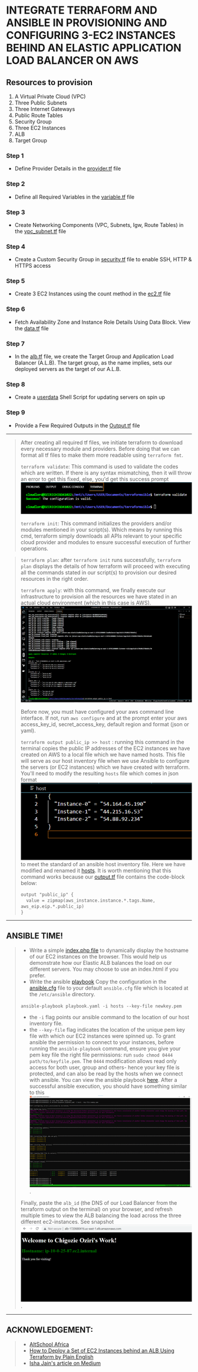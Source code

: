 # INTEGRATE TERRAFORM AND ANSIBLE IN PROVISIONING AND CONFIGURING 3-EC2 INSTANCES BEHIND AN ELASTIC APPLICATION LOAD BALANCER ON AWS
## Resources to provision
1. A Virtual Private Cloud (VPC)
2. Three Public Subnets
3. Three Internet Gateways
4. Public Route Tables
5. Security Group
6. Three EC2 Instances
7. ALB
8. Target Group

### Step 1
- Define Provider Details in the [provider.tf](./provider.tf) file

### Step 2 
- Define all Required Variables in the [variable.tf](./variable.tf) file

### Step 3 
- Create Networking Components (VPC, Subnets, Igw, Route Tables) in the [vpc_subnet.tf](./vpc_subnet.tf) file

### Step 4 
- Create a Custom Security Group in [security.tf](./security.tf) file to enable SSH, HTTP & HTTPS access
  
### Step 5 
- Create 3 EC2 Instances using the count method in the [ec2.tf](./ec2.tf) file

### Step 6 
- Fetch Availability Zone and Instance Role Details Using Data Block. View the [data.tf](./data.tf) file

### Step 7
- In the [alb.tf](./alb.tf) file, we create the Target Group and Application Load Balancer (A.L.B). The target group, as the name implies, sets our deployed servers as the target of our A.L.B.

### Step 8
- Create a [userdata](userdata.sh) Shell Script for updating servers on spin up

### Step 9 
- Provide a Few Required Outputs in the [Output.tf](output.tf) file
------------------------------------------------------------------
> After creating all required tf files, we initiate terraform to download every necessary module and providers. Before doing that we can format all tf files to make them more readable using `terraform fmt`. 
>
> `terraform validate`: This command is used to validate the codes which are written. If there is any syntax mismatching, then it will throw an error to get this fixed, else, you'd get this success prompt ![success prompt](./snapshots/tf-val.png)
>
> `terraform init`: This command initializes the providers and/or modules mentioned in your script(s). Which means by running this cmd, terraform simply downloads all APIs relevant to your specific cloud provider and modules to ensure successful execution of further operations.

> `terraform plan`: after `terraform init` runs successfully, `terraform plan` displays the details of how terraform will proceed with executing all the commands stated in our script(s) to provision our desired resources in the right order.
>
> `terraform apply`: with this command, we finally execute our infrastructure to provision all the resources we have stated in an actual cloud environment (which in this case is AWS). ![. . .](./snapshots/tf-apply.png) 
> 
> Before now, you must have configured your aws command line interface. If not, run `aws configure` and at the prompt enter your aws access_key_id, secret_access_key, default region and format (json or yaml).
>
> `terraform output public_ip >> host` : running this command in the terminal copies the public IP addresses of the EC2 instances we have created on AWS to a local file which we have named hosts. This file will serve as our host inventory file when we use Ansible to configure the servers (or EC2 instances) which we have created with terraform. You'll need to modify the resulting `hosts` file which comes in json format ![json format](./snapshots/host-in-json.png) to meet the standard of an ansible host inventory file. Here we have modified and renamed it [hosts](./hosts). It is worth mentioning that this command works because our [output.tf](./output.tf) file contains the code-block below:
> 
> ```
> output "public_ip" {
>   value = zipmap(aws_instance.instance.*.tags.Name, aws_eip.eip.*.public_ip)
> }
> ``` 
>
-----------------------------------------------------------------------------
## ANSIBLE TIME!
> - Write a simple [index.php file](./index.php) to dynamically display the hostname of our EC2 instances on the browser. This would help us demonstrate how our Elastic ALB balances the load on our different servers. You may choose to use an index.html if you prefer.
> - Write the ansible [playbook](./playbook.yaml)
> Copy the configuration in the [ansible.cfg](./ansible.cfg) file to your default `ansible.cfg` file which is located at the `/etc/ansible` directory.
> 
> `ansible-playbook playbook.yaml -i hosts --key-file newkey.pem`
> - the `-i` flag points our ansible command to the location of our host inventory file.
> - the `--key-file` flag indicates the location of the unique pem key file with which our EC2 instances were spinned up. 
> To grant ansible the permission to connect to your instances, before running the `ansible-playbook` command, ensure you give your pem key file the right file permissions: run `sudo chmod 0444 path/to/keyfile.pem`. 
> The `0444` modification allows read only access for both user, group and others- hence your key file is protected, and can also be read by the hosts when we connect with ansible. 
> You can view the ansible playbook [here](./playbook.yaml). 
> After a successful ansible execution, you should have something similar to this ![snapshot](./snapshots/ansible.png).
> 
> Finally, paste the `alb_id` (the DNS of our Load Balancer from the terraform output on the terminal) on your browser, and refresh multiple times to view the ALB balancing the load across the three different ec2-instances. See snapshot ![here](./snapshots/ec2-1.png).
-------------------------------------------------------------------------------
## ACKNOWLEDGEMENT: 
> - [AltSchool Africa](https://www.altschoolafrica.com)
> - [How to Deploy a Set of EC2 Instances behind an ALB Using Terraform by Plain English](https://plainenglish.io/blog/deploy-a-set-of-ec2-instances-behind-an-alb-using-terraform-403fe584f09e)
> - [Isha Jain's article on Medium](https://medium.com/geekculture/the-most-simplified-integration-of-ansible-and-terraform-49f130b9fc8)
> 
